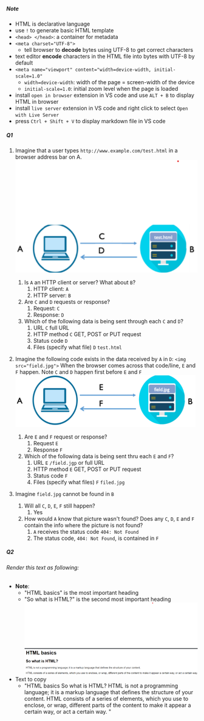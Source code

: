 ##### Note
- HTML is declarative language
- use `!` to generate basic HTML template
- `<head> </head>`:	a container for metadata
- `<meta charset="UTF-8">`
	- tell browser to **decode** bytes using UTF-8 to get correct characters
- text editor **encode** characters in the HTML file into bytes with UTF-8 by default
- `<meta name="viewport" content="width=device-width, initial-scale=1.0"`
	- `width=device-width`: 	width of the page = screen-width of the device
	- `initial-scale=1.0`: 		initial zoom level when the page is loaded
- install `open in browser` extension in VS code and use `ALT + B` to display HTML in browser
- install `live server` extension in VS code and right click to select `Open with Live Server`
- press `Ctrl + Shift + V` to display markdown file in VS code

##### Q1
1. Imagine that a user types `http://www.example.com/test.html` in a browser address bar on A.
	![01_image](01_image.png)
	1. Is `A` an HTTP client or server? What about `B`?
		1. HTTP client: 	`A`
		2. HTTP server: 	`B`
	2. Are `C` and `D` requests or response?
		1. Request:		`C`
		2. Response:		`D`
	3. Which of the following data is being sent through each `C` and `D`?
		1. URL						`C`		full URL
		2. HTTP method				`C`		GET, POST or PUT request
		3. Status code				`D`		
		4. Files (specify what file)	`D`		`test.html`

2. Imagine the following code exists in the data received by `A` in `D`:
	`<img src="field.jpg">`
	When the browser comes across that code/line, `E` and `F` happen. Note `C` and `D` happen first before `E` and `F`
    ![02_image](02_image.png)
	1. Are `E` and `F` request or response?
		1. Request		`E`
		2. Response		`F`
	2. Which of the following data is being sent thru each `E` and `F`?
		1. URL							`E`		`/field.jgp` or full URL
		2. HTTP method					`E`		GET, POST or PUT request
		3. Status code					`F`
		4. Files (specify what files)		`F`		`filed.jpg`

3. Imagine `field.jpg` cannot be found in `B`
	1. Will all `C`, `D`, `E`, `F` still happen?
		1. Yes
	2. How would `A` know that picture wasn't found? Does any `C`, `D`, `E` and `F` contain the info where the picture is not found?
		1. `A` receives the status code `404: Not Found`
		2. The status code, `404: Not Found`, is contained in `F`

##### Q2
###### Render this text as following:
- **Note**: 
	- "HTML basics" is the most important heading
	- "So what is HTML?" is the second most important heading 
	![03_image](03_image.png)
- Text to copy
	- "HTML basics So what is HTML? HTML is not a programming language; it is a markup language that defines the structure of your content. HTML consists of a series of elements, which you use to enclose, or wrap, different parts of the content to make it appear a certain way, or act a certain way. "